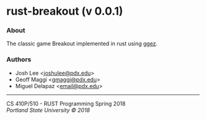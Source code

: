 # rust-breakout (v 0.0.1)
### About
The classic game Breakout implemented in rust using [ggez](https://github.com/ggez/ggez).

### Authors
* Josh Lee <<joshulee@pdx.edu>>
* Geoff Maggi <<gmaggi@pdx.edu>>
* Miguel Delapaz <<email@pdx.edu>>

---------------------------------------

CS 410P/510 - RUST Programming Spring 2018  
*Portland State University © 2018*
